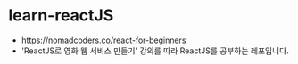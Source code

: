 # learn-reactJS

- https://nomadcoders.co/react-for-beginners
- 'ReactJS로 영화 웹 서비스 만들기' 강의를 따라 ReactJS를 공부하는 레포입니다.

